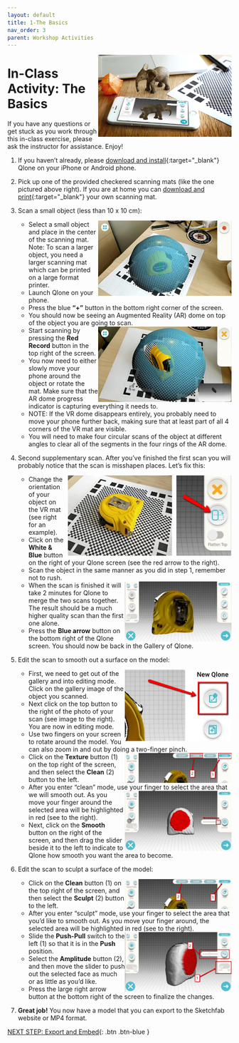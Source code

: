 ```yaml
---
layout: default
title: 1-The Basics
nav_order: 3
parent: Workshop Activities
---
```


<img src="images/basics/logo.png" alt="activity image" style="float:right;width:300px;">

# In-Class Activity: The Basics

If you have any questions or get stuck as you work through this in-class exercise, please ask the instructor for assistance. Enjoy!

1.  If you haven’t already, please [download and install](https://www.qlone.pro){:target="_blank"} Qlone on your iPhone or Android phone.
2.  Pick up one of the provided checkered scanning mats (like the one pictured above right). If you are at home you can [download and print](http://bit.ly/2FV4mG9){:target="_blank"} your own scanning mat.
3.  Scan a small object (less than 10 x 10 cm):
    
    <img src="images/basics/3.png" alt="A R dome" style="float:right;width:300px;">
    
    -   Select a small object and place in the center of the scanning mat.  Note: To scan a larger object, you need a larger scanning mat which can be printed on a large format printer.
    -   Launch Qlone on your phone.
    -   Press the blue **“+”** button in the bottom right corner of the screen.
    -   You should now be seeing an Augmented Reality (AR) dome on top of the object you are going to scan.
    
    <img src="images/basics/3-d.png" alt="disappearing A R dome" style="float:right;width:300px;">
    
    -   Start scanning by pressing the **Red Record** button in the top right of the screen.
    -   You now need to either slowly move your phone around the object or rotate the mat. Make sure that the AR dome progress indicator is capturing everything it needs to.
    -   NOTE: If the VR dome disappears entirely, you probably need to move your phone further back, making sure that at least part of all 4 corners of the VR mat are visible.
    -   You will need to make four circular scans of the object at different angles to clear all of the segments in the four rings of the AR dome.
4.  Second supplementary scan. After you’ve finished the first scan you will probably notice that the scan is misshapen places. Let’s fix this:
    
    <img src="images/basics/4-a2.png" alt="menu" style="float:right;height:180px;margin-left:10px;">
    <img src="images/basics/4-a1.png" alt="tape measure" style="float:right;height:180px;margin-left:10px;">
    
    -   Change the orientation of your object on the VR mat (see right for an example).
    -   Click on the **White & Blue** button on the right of your Qlone screen (see the red arrow to the right).
    -   Scan the object in the same manner as you did in step 1, remember not to rush.
    
    <img src="images/basics/4-d.png" alt="tape measure scan" style="float:right;width:240px;">
    
    -   When the scan is finished it will take 2 minutes for Qlone to merge the two scans together. The result should be a much higher quality scan than the first one alone.
    -   Press the **Blue arrow** button on the bottom right of the Qlone screen. You should now be back in the Gallery of Qlone.
5.  Edit the scan to smooth out a surface on the model:
    
    <img src="images/basics/5-a.png" alt="new qlone" style="float:right;width:240px;">
    
    -   First, we need to get out of the gallery and into editing mode. Click on the gallery image of the object you scanned.
    -   Next click on the top button to the right of the photo of your scan (see image to the right). You are now in editing mode.
    -   Use two fingers on your screen to rotate around the model. You can also zoom in and out by doing a two-finger pinch.
    
    <img src="images/basics/5-d.png" alt="clean" style="float:right;width:240px;">
    
    -   Click on the **Texture** button (1) on the top right of the screen, and then select the **Clean** (2) button to the left.
    -   After you enter “clean” mode, use your finger to select the area that we will smooth out. <img src="images/basics/5-e.png" alt="smooth out" style="float:right;width:240px;">As you move your finger around the selected area will be highlighted in red (see to the right).
    -   Next, click on the **Smooth** button on the right of the screen, and then drag the slider beside it to the left to indicate to Qlone how smooth you want the area to become.
6.  Edit the scan to sculpt a surface of the model:
    
    <img src="images/basics/6-a.png" alt="sculpt" style="float:right;width:240px;">
    
    -   Click on the **Clean** button (1) on the top right of the screen, and then select the **Sculpt** (2) button to the left.
    -   After you enter “sculpt” mode, use your finger to select the area that you’d like to smooth out. As you move your finger around, the selected area will be highlighted in red (see to the right).
    
    <img src="images/basics/6-b.png" alt="push and amplitude" style="float:right;width:240px;">
    
    -   Slide the **Push-Pull** switch to the left (1) so that it is in the **Push** position.
    -   Select the **Amplitude** button (2), and then move the slider to push out the selected face as much or as little as you’d like.
    -   Press the large right arrow button at the bottom right of the screen to finalize the changes.
7.  **Great job!** You now have a model that you can export to the Sketchfab website or MP4 format.

[NEXT STEP: Export and Embed](act-3.html){: .btn .btn-blue }

